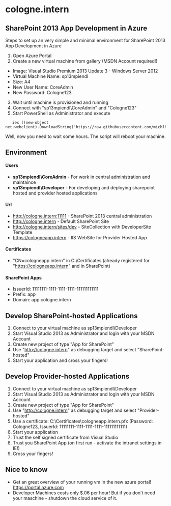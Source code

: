# cologne.intern 
## SharePoint 2013 App Development in Azure

Steps to set up an very simple and minimal environment for SharePoint 2013 App Development in Azure

1. Open Azure Portal
2. Create a new virtual machine from gallery (MSDN Account required!)
 - Image: Visual Studio Premium 2013 Update 3 - Windows Server 2012
 - Virtual Machine Name: sp13mpiendl
 - Size: A4
 - New User Name: CoreAdmin
 - New Password: Cologne123
3. Wait until machine is provisioned and running
4. Connect with "sp13mpiendl\CoreAdmin" and "Cologne123"
5. Start PowerShell as Administrator and execute
```
   iex ((new-object net.webclient).DownloadString('https://raw.githubusercontent.com/michl86/cologne.intern/master/configure13appdev.ps1'))
```
Well, now you need to wait some hours. The script will reboot your machine.

## Environment

#### Users
- **sp13mpiendl\CoreAdmin** - For work in central administration and maintaince
- **sp13mpiendl\Developer** - For developing and deploying sharepoint hosted and provider hosted applications

#### Url
- http://cologne.intern:11111 - SharePoint 2013 central administration
- http://cologne.intern - Default SharePoint Site
- http://cologne.intern/sites/dev - SiteCollection with DeveloperSite Template
- https://cologneapp.intern - IIS WebSite for Provider Hosted App

#### Certificates
- "CN=cologneapp.intern" in C:\Certificates (already registered for "https://cologneapp.intern" and in SharePoint)

#### SharePoint Apps
- IssuerId: 11111111-1111-1111-1111-111111111111
- Prefix: app
- Domain: app.cologne.intern

## Develop SharePoint-hosted Applications
1. Connect to your virtual machine as sp13mpiendl\Developer
2. Start Visual Studio 2013 as Administrator and login with your MSDN Account
3. Create new project of type "App for SharePoint"
4. Use "http://cologne.intern" as debugging target and select "SharePoint-hosted"
5. Start your application and cross your fingers!

## Develop Provider-hosted Applications
1. Connect to your virtual machine as sp13mpiendl\Developer
2. Start Visual Studio 2013 as Administrator and login with your MSDN Account
3. Create new project of type "App for SharePoint"
4. Use "http://cologne.intern" as debugging target and select "Provider-hosted"
5. Use a certificate: C:\Certificates\cologneapp.intern.pfx (Password: Cologne123, IssuerId: 11111111-1111-1111-1111-111111111111)
5. Start your application
6. Trust the self signed certificate from Visual Studio
7. Trust you SharePoint App (on first run - activate the intranet settings in IE!)
8. Cross your fingers!

## Nice to know
- Get an great overview of your running vm in the new azure portal! https://portal.azure.com
- Developer Machines costs only $.06 per hour! But if you don't need your maschine - shutdown the cloud service of it.
